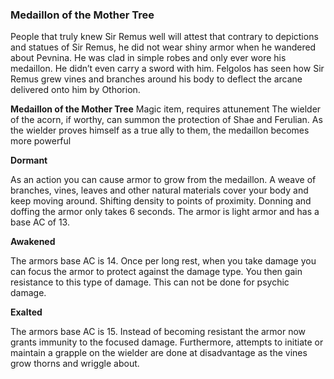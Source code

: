 ### Medaillon of the Mother Tree

People that truly knew Sir Remus well will attest that contrary to depictions and statues of Sir Remus, he did not wear shiny armor when he wandered about Pevnina. He was clad in simple robes and only ever wore his medaillon. He didn’t even carry a sword with him.
Felgolos has seen how Sir Remus grew vines and branches around his body to deflect the arcane delivered onto him by Othorion.

**Medaillon of the Mother Tree**
Magic item, requires attunement
The wielder of the acorn, if worthy, can summon the protection of Shae and Ferulian. As the wielder proves himself as a true ally to them, the medaillon becomes more powerful

**Dormant**

As an action you can cause armor to grow from the medaillon. A weave of branches, vines, leaves and other natural materials cover your body and keep moving around. Shifting density to points of proximity. Donning and doffing the armor only takes 6 seconds.
The armor is light armor and has a base AC of 13.

**Awakened**

The armors base AC is 14. Once per long rest, when you take damage you can focus the armor to protect against the damage type. You then gain resistance to this type of damage. This can not be done for psychic damage.

**Exalted**

The armors base AC is 15. Instead of becoming resistant the armor now grants immunity to the focused damage. Furthermore, attempts to initiate or maintain a grapple on the wielder are done at disadvantage as the vines grow thorns and wriggle about.
